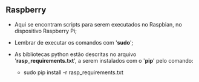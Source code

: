 ## **Raspberry**

 - Aqui se encontram scripts para serem executados no Raspbian, no
   dispositivo Raspberry Pi;
   
 - Lembrar de executar os comandos com '**sudo**';
 
 - As bibliotecas python estão descritas no arquivo
   '**rasp_requirements.txt**', a serem instalados com o '**pip**' pelo comando:

    - sudo pip install -r rasp_requirements.txt
